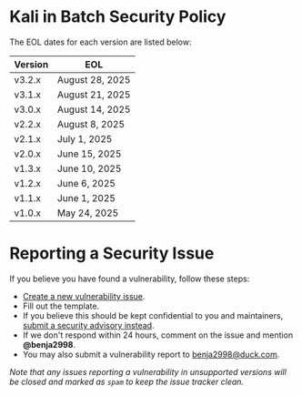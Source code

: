 Kali in Batch Security Policy
=============================

The EOL dates for each version are listed below:

| Version | EOL             |
| ------- | --------------  |
| v3.2.x  | August 28, 2025 |
| v3.1.x  | August 21, 2025 |
| v3.0.x  | August 14, 2025 |
| v2.2.x  | August 8, 2025  |
| v2.1.x  | July 1, 2025    |
| v2.0.x  | June 15, 2025   |
| v1.3.x  | June 10, 2025   |
| v1.2.x  | June 6, 2025    |
| v1.1.x  | June 1, 2025    |
| v1.0.x  | May 24, 2025    |

Reporting a Security Issue
==========================

If you believe you have found a vulnerability, follow these steps:
- [Create a new vulnerability issue](https://github.com/Kali-in-Batch/kali-in-batch/issues/new?template=vulnerability.md).
- Fill out the template.
- If you believe this should be kept confidential to you and maintainers, [submit a security advisory instead](https://github.com/Kali-in-Batch/kali-in-batch/security/advisories/new).
- If we don't respond within 24 hours, comment on the issue and mention **@benja2998**.
- You may also submit a vulnerability report to [benja2998@duck.com](mailto:benja2998@duck.com).

*Note that any issues reporting a vulnerability in unsupported versions will be closed and marked as `spam` to keep the issue tracker clean.*